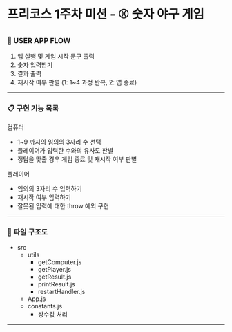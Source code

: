 # 프리코스 1주차 미션 - :baseball: 숫자 야구 게임
### :ocean: USER APP FLOW
1. 앱 실행 및 게임 시작 문구 출력
2. 숫자 입력받기
3. 결과 출력
4. 재시작 여부 판별 (1: 1~4 과정 반복, 2: 앱 종료)

---

### :clipboard: 구현 기능 목록
컴퓨터
- 1~9 까지의 임의의 3자리 수 선택
- 플레이어가 입력한 수와의 유사도 판별
- 정답을 맞출 경우 게임 종료 및 재시작 여부 판별

플레이어
- 임의의 3자리 수 입력하기
- 재시작 여부 입력하기
- 잘못된 입력에 대한 throw 예외 구현

---

### :page_facing_up: 파일 구조도
- src
    - utils
        - getComputer.js
        - getPlayer.js
        - getResult.js
        - printResult.js
        - restartHandler.js
    - App.js
    - constants.js
        - 상수값 처리

---
